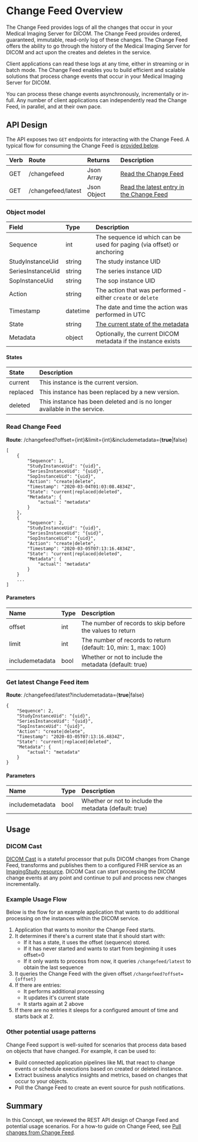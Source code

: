 # Change Feed Overview

The Change Feed provides logs of all the changes that occur in your Medical Imaging Server for DICOM. The Change Feed provides ordered, guaranteed, immutable, read-only log of these changes. The Change Feed offers the ability to go through the history of the Medical Imaging Server for DICOM and act upon the creates and deletes in the service.

Client applications can read these logs at any time, either in streaming or in batch mode. The Change Feed enables you to build efficient and scalable solutions that process change events that occur in your Medical Imaging Server for DICOM.

You can process these change events asynchronously, incrementally or in-full. Any number of client applications can independently read the Change Feed, in parallel, and at their own pace.

## API Design

The API exposes two `GET` endpoints for interacting with the Change Feed. A typical flow for consuming the Change Feed is [provided below](#example-usage-flow).

Verb | Route              | Returns     | Description
:--- | :----------------- | :---------- | :---
GET  | /changefeed        | Json Array  | [Read the Change Feed](#read-change-feed)
GET  | /changefeed/latest | Json Object | [Read the latest entry in the Change Feed](#get-latest-change-feed-item)

### Object model

Field               | Type      | Description
:------------------ | :-------- | :---
Sequence            | int       | The sequence id which can be used for paging (via offset) or anchoring
StudyInstanceUid    | string    | The study instance UID
SeriesInstanceUid   | string    | The series instance UID
SopInstanceUid      | string    | The sop instance UID
Action              | string    | The action that was performed - either `create` or `delete`
Timestamp           | datetime  | The date and time the action was performed in UTC
State               | string    | [The current state of the metadata](#states)
Metadata            | object    | Optionally, the current DICOM metadata if the instance exists

#### States

State    | Description
:------- | :---
current  | This instance is the current version.
replaced | This instance has been replaced by a new version.
deleted  | This instance has been deleted and is no longer available in the service.

### Read Change Feed

**Route**: /changefeed?offset={int}&limit={int}&includemetadata={**true**|false}
```
[
    {
        "Sequence": 1,
        "StudyInstanceUid": "{uid}",
        "SeriesInstanceUid": "{uid}",
        "SopInstanceUid": "{uid}",
        "Action": "create|delete",
        "Timestamp": "2020-03-04T01:03:08.4834Z",
        "State": "current|replaced|deleted",
        "Metadata": {
            "actual": "metadata"
        }
    },
    {
        "Sequence": 2,
        "StudyInstanceUid": "{uid}",
        "SeriesInstanceUid": "{uid}",
        "SopInstanceUid": "{uid}",
        "Action": "create|delete",
        "Timestamp": "2020-03-05T07:13:16.4834Z",
        "State": "current|replaced|deleted",
        "Metadata": {
            "actual": "metadata"
        }
    }
    ...
]
```

#### Parameters

Name            | Type | Description
:-------------- | :--- | :---
offset          | int  | The number of records to skip before the values to return
limit           | int  | The number of records to return (default: 10, min: 1, max: 100)
includemetadata | bool | Whether or not to include the metadata (default: true)

### Get latest Change Feed item

**Route**: /changefeed/latest?includemetadata={**true**|false}

```
{
    "Sequence": 2,
    "StudyInstanceUid": "{uid}",
    "SeriesInstanceUid": "{uid}",
    "SopInstanceUid": "{uid}",
    "Action": "create|delete",
    "Timestamp": "2020-03-05T07:13:16.4834Z",
    "State": "current|replaced|deleted",
    "Metadata": {
        "actual": "metadata"
    }
}
```

#### Parameters

Name            | Type | Description
:-------------- | :--- | :---
includemetadata | bool | Whether or not to include the metadata (default: true)

## Usage

### DICOM Cast

[DICOM Cast](/converter/dicom-cast) is a stateful processor that pulls DICOM changes from Change Feed, transforms and publishes them to a configured FHIR service as an [ImagingStudy resource](https://www.hl7.org/fhir/imagingstudy.html). DICOM Cast can start processing the DICOM change events at any point and continue to pull and process new changes incrementally.

### Example Usage Flow

Below is the flow for an example application that wants to do additional processing on the instances within the DICOM service.

1. Application that wants to monitor the Change Feed starts.
2. It determines if there's a current state that it should start with:
   * If it has a state, it uses the offset (sequence) stored.
   * If it has never started and wants to start from beginning it uses offset=0  
   * If it only wants to process from now, it queries `/changefeed/latest` to obtain the last sequence
3. It queries the Change Feed with the given offset `/changefeed?offset={offset}`
4. If there are entries:
   * It performs additional processing  
   * It updates it's current state  
   * It starts again at 2 above  
5. If there are no entries it sleeps for a configured amount of time and starts back at 2.

### Other potential usage patterns

Change Feed support is well-suited for scenarios that process data based on objects that have changed. For example, it can be used to:

* Build connected application pipelines like ML that react to change events or schedule executions based on created or deleted instance.
* Extract business analytics insights and metrics, based on changes that occur to your objects.
* Poll the Change Feed to create an event source for push notifications.

## Summary

In this Concept, we reviewed the REST API design of Change Feed and potential usage scenarios. For a how-to guide on Change Feed, see [Pull changes from Change Feed](../how-to-guides/pull-changes-from-change-feed).
